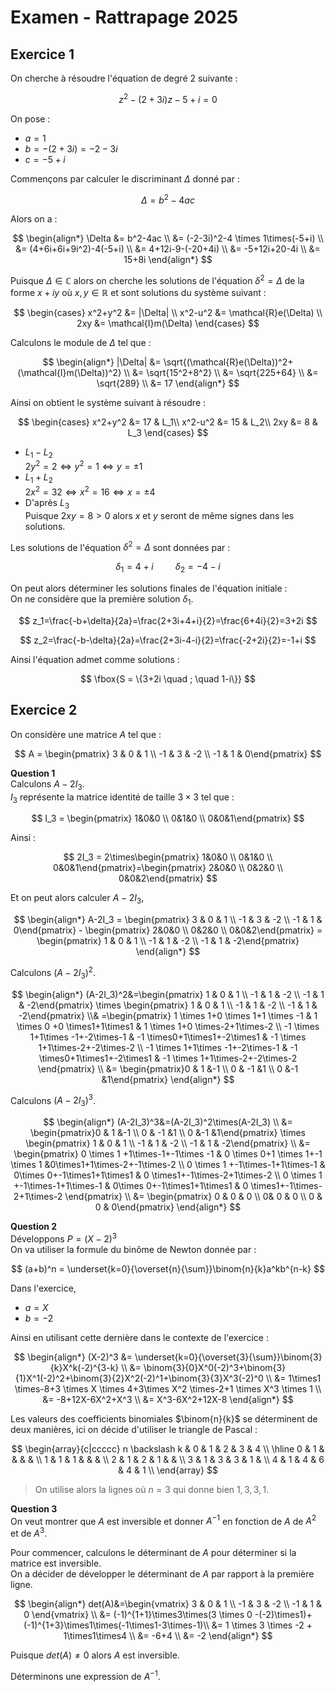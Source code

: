 # Examen - Rattrapage 2025
## Exercice 1
On cherche à résoudre l'équation de degré 2 suivante :

$$
z^2-(2+3i)z-5+i=0
$$

On pose :
- $a=1$
- $b=-(2+3i)=-2-3i$
- $c=-5+i$

Commençons par calculer le discriminant $\Delta$ donné par :

$$
\Delta = b^2-4ac
$$

Alors on a : 

$$
\begin{align*}
\Delta &= b^2-4ac \\
&= (-2-3i)^2-4 \times 1\times(-5+i) \\
&= (4+6i+6i+9i^2)-4(-5+i) \\
&= 4+12i-9-(-20+4i) \\
&= -5+12i+20-4i \\
&= 15+8i
\end{align*}
$$

Puisque $\Delta \in \mathbb{C}$ alors on cherche les solutions de l'équation $\delta^2=\Delta$ de la forme $x+iy$ où $x,y\in \mathbb{R}$ et sont solutions du système suivant :

$$
\begin{cases}
x^2+y^2 &= |\Delta| \\
x^2-u^2 &= \mathcal{R}e(\Delta) \\
2xy &= \mathcal{I}m(\Delta)
\end{cases}
$$

Calculons le module de $\Delta$ tel que :

$$
\begin{align*}
|\Delta| &= \sqrt{(\mathcal{R}e(\Delta))^2+(\mathcal{I}m(\Delta))^2} \\
&= \sqrt{15^2+8^2} \\
&= \sqrt{225+64} \\
&= \sqrt{289} \\
&= 17
\end{align*}
$$

Ainsi on obtient le système suivant à résoudre : 

$$
\begin{cases}
x^2+y^2 &= 17 & L_1\\
x^2-u^2 &= 15 & L_2\\
2xy &= 8 & L_3
\end{cases}
$$

- $L_1 - L_2$ 
  <br/> $2y^2=2 \Longleftrightarrow y^2=1 \Longleftrightarrow y=\pm 1$
- $L_1+L_2$
  <br/> $2x^2=32 \Longleftrightarrow x^2=16 \Longleftrightarrow x=\pm 4$
- D'après $L_3$
  <br/>Puisque $2xy=8 > 0$ alors $x$ et $y$ seront de même signes dans les solutions.

Les solutions de l'équation $\delta^2=\Delta$ sont données par :

$$
\delta_1=4+i \hspace{1cm} \delta_2=-4-i
$$

On peut alors déterminer les solutions finales de l'équation initiale :
<br/> On ne considère que la première solution $\delta_1$.

$$
z_1=\frac{-b+\delta}{2a}=\frac{2+3i+4+i}{2}=\frac{6+4i}{2}=3+2i
$$

$$
z_2=\frac{-b-\delta}{2a}=\frac{2+3i-4-i}{2}=\frac{-2+2i}{2}=-1+i
$$

Ainsi l'équation admet comme solutions :

$$
\fbox{S = \{3+2i \quad ; \quad 1-i\}}
$$

## Exercice 2
On considère une matrice $A$ tel que :

$$
A = \begin{pmatrix} 3 & 0 & 1 \\ -1 & 3 & -2 \\ -1 & 1 & 0\end{pmatrix}
$$

**Question 1**
<br/>Calculons $A-2I_3$.
<br/> $I_3$ représente la matrice identité de taille $3 \times 3$ tel que : 

$$
I_3 = \begin{pmatrix} 1&0&0 \\ 0&1&0 \\ 0&0&1\end{pmatrix}
$$

Ainsi : 

$$
2I_3 = 2\times\begin{pmatrix} 1&0&0 \\ 0&1&0 \\ 0&0&1\end{pmatrix}=\begin{pmatrix} 2&0&0 \\ 0&2&0 \\ 0&0&2\end{pmatrix}
$$

Et on peut alors calculer $A-2I_3$,

$$
\begin{align*}
A-2I_3 = \begin{pmatrix} 3 & 0 & 1 \\ -1 & 3 & -2 \\ -1 & 1 & 0\end{pmatrix} - \begin{pmatrix} 2&0&0 \\ 0&2&0 \\ 0&0&2\end{pmatrix} = \begin{pmatrix} 1 & 0 & 1 \\ -1 & 1 & -2 \\ -1 & 1 & -2\end{pmatrix}
\end{align*}
$$

Calculons $(A-2I_3)^2$.

$$
\begin{align*}
(A-2I_3)^2&=\begin{pmatrix} 1 & 0 & 1 \\ -1 & 1 & -2 \\ -1 & 1 & -2\end{pmatrix} \times \begin{pmatrix} 1 & 0 & 1 \\ -1 & 1 & -2 \\ -1 & 1 & -2\end{pmatrix}
\\& =\begin{pmatrix} 1 \times 1+0 \times 1+1 \times -1 & 1 \times 0 +0 \times1+1\times1 & 1 \times 1+0 \times-2+1\times-2 \\ -1 \times 1+1\times -1+-2\times-1 & -1 \times0+1\times1+-2\times1 & -1 \times 1+1\times-2+-2\times-2 \\ -1 \times 1+1\times -1+-2\times-1 & -1 \times0+1\times1+-2\times1 & -1 \times 1+1\times-2+-2\times-2
\end{pmatrix} \\
&= \begin{pmatrix}0 & 1 &-1 \\ 0 & -1 &1 \\ 0 &-1 &1\end{pmatrix}
\end{align*}
$$

Calculons $(A-2I_3)^3$.

$$
\begin{align*}
(A-2I_3)^3&=(A-2I_3)^2\times(A-2I_3) \\
&= \begin{pmatrix}0 & 1 &-1 \\ 0 & -1 &1 \\ 0 &-1 &1\end{pmatrix} \times \begin{pmatrix} 1 & 0 & 1 \\ -1 & 1 & -2 \\ -1 & 1 & -2\end{pmatrix} \\
&= \begin{pmatrix} 0 \times 1 +1\times-1+-1\times -1 & 0 \times 0+1 \times 1+-1 \times 1 &0\times1+1\times-2+-1\times-2 \\ 0 \times 1 +-1\times-1+1\times-1 & 0\times 0+-1\times1+1\times1 & 0 \times1+-1\times-2+1\times-2 \\ 0 \times 1 +-1\times-1+1\times-1 & 0\times 0+-1\times1+1\times1 & 0 \times1+-1\times-2+1\times-2 \end{pmatrix} \\
&= \begin{pmatrix} 0 & 0 & 0 \\ 0& 0 & 0 \\ 0 & 0 & 0\end{pmatrix}
\end{align*}
$$

**Question 2**
<br/> Développons $P=(X-2)^3$
<br/>On va utiliser la formule du binôme de Newton donnée par :

$$
(a+b)^n = \underset{k=0}{\overset{n}{\sum}}\binom{n}{k}a^kb^{n-k}
$$

Dans l'exercice,
- $a=X$
- $b=-2$

Ainsi en utilisant cette dernière dans le contexte de l'exercice :

$$
\begin{align*}
(X-2)^3 &= \underset{k=0}{\overset{3}{\sum}}\binom{3}{k}X^k(-2)^{3-k} \\
&= \binom{3}{0}X^0(-2)^3+\binom{3}{1}X^1(-2)^2+\binom{3}{2}X^2(-2)^1+\binom{3}{3}X^3(-2)^0 \\
&= 1\times1 \times-8+3 \times X \times 4+3\times X^2 \times-2+1 \times X^3 \times 1 \\
&= -8+12X-6X^2+X^3 \\
&= X^3-6X^2+12X-8
\end{align*}
$$

Les valeurs des coefficients binomiales $\binom{n}{k}$ se déterminent de deux manières, ici on décide d'utiliser le triangle de Pascal :

$$
\begin{array}{c|ccccc}
n \backslash k & 0 & 1 & 2 & 3 & 4 \\
\hline
0 & 1 &   &   &   &   \\
1 & 1 & 1 &   &   &   \\
2 & 1 & 2 & 1 &   &   \\
3 & 1 & 3 & 3 & 1 &   \\
4 & 1 & 4 & 6 & 4 & 1 \\
\end{array}
$$

> On utilise alors la lignes où $n=3$ qui donne bien $1, 3, 3, 1$. 

**Question 3**
<br/> On veut montrer que $A$ est inversible et donner $A^{-1}$ en fonction de $A$ de $A^2$ et de $A^3$.

Pour commencer, calculons le déterminant de $A$ pour déterminer si la matrice est inversible.
<br/>On a décider de développer le déterminant de $A$ par rapport à la première ligne.

$$
\begin{align*}
det(A)&=\begin{vmatrix} 3 & 0 & 1 \\ -1 & 3 & -2 \\ -1 & 1 & 0 \end{vmatrix} \\
&= (-1)^{1+1}\times3\times(3 \times 0 -(-2)\times1)+(-1)^{1+3}\times1\times(-1\times1-3\times-1)\\
&= 1 \times 3 \times -2 + 1\times1\times4 \\
&= -6+4 \\
&= -2
\end{align*}
$$

Puisque $det(A) \neq 0$ alors $A$ est inversible.

Déterminons une expression de $A^{-1}$.
